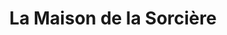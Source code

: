 ---
title: "La Maison de la Sorcière"
url: /collonges-la-rouge/la-maison-de-la-sorciere/
shop: Andenken
---